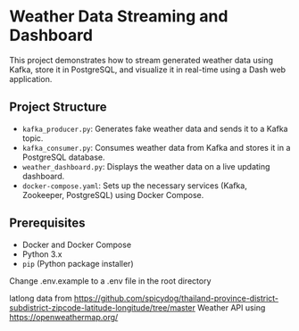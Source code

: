 # Weather Data Streaming and Dashboard

This project demonstrates how to stream generated weather data using Kafka, store it in PostgreSQL, and visualize it in real-time using a Dash web application.

## Project Structure

- `kafka_producer.py`: Generates fake weather data and sends it to a Kafka topic.
- `kafka_consumer.py`: Consumes weather data from Kafka and stores it in a PostgreSQL database.
- `weather_dashboard.py`: Displays the weather data on a live updating dashboard.
- `docker-compose.yaml`: Sets up the necessary services (Kafka, Zookeeper, PostgreSQL) using Docker Compose.

## Prerequisites

- Docker and Docker Compose
- Python 3.x
- `pip` (Python package installer)

Change .env.example to a .env file in the root directory  

latlong data from https://github.com/spicydog/thailand-province-district-subdistrict-zipcode-latitude-longitude/tree/master
Weather API using https://openweathermap.org/ 
